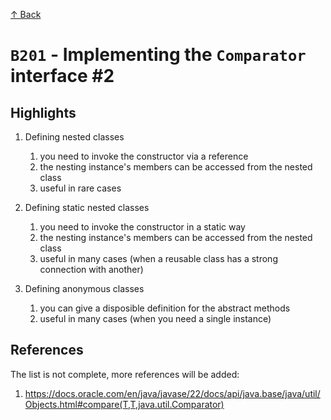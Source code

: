 [↑ Back](./README.md)

# `B201` - Implementing the `Comparator` interface #2

## Highlights

1. Defining nested classes

   1. you need to invoke the constructor via a reference
   1. the nesting instance's members can be accessed from the nested class
   1. useful in rare cases

1. Defining static nested classes

   1. you need to invoke the constructor in a static way
   1. the nesting instance's members can be accessed from the nested class
   1. useful in many cases (when a reusable class has a strong connection with another)

1. Defining anonymous classes

   1. you can give a disposible definition for the abstract methods
   1. useful in many cases (when you need a single instance)

## References

The list is not complete, more references will be added:

1. https://docs.oracle.com/en/java/javase/22/docs/api/java.base/java/util/Objects.html#compare(T,T,java.util.Comparator)

